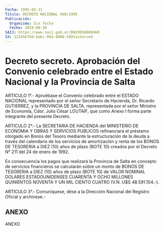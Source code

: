 ```yaml
---
Fecha: 1995-03-31
Título: DECRETO NACIONAL 460/1995
Publicación:
  Organismo: Sin fecha
  Fecha: 2019-08-30
SAIJ: https://www.saij.gob.ar/DN19950000460
Id: 123456789-0abc-064-0000-5991soterced
---
```

# Decreto secreto. Aprobación del Convenio celebrado entre el Estado Nacional y la Provincia de Salta

<a id="1"></a>
ARTICULO 1°.- Apruébase el Convenio celebrado entre el ESTADO NACIONAL representado por el señor Secretario de Hacienda, Dr. Ricardo GUTIERREZ, y la PROVINCIA DE SALTA, representada por el señor Ministro de Economía, Cdor. Julio César LOUTAIF, que como Anexo I forma parte integrante del presente Decreto.

<a id="2"></a>
ARTICULO 2°.- La SECRETARIA DE HACIENDA del MINISTERIO DE ECONOMIA Y OBRAS Y SERVICIOS PUBLICOS refinanciará el préstamo otorgado en Bonos del Tesoro mediante la estructuración de la deuda a través del calendario de los servicios de amortización y renta de los BONOS DE TESORERIA a DIEZ (10) años de plazo (BOTE 10) creados por el Decreto N° 211 del 24 de enero de 1992.

En consecuencia los pagos que realizará la Provincia de Salta en concepto de servicios financieros se calcularán sobre un monto de BONOS DE TESORERIA a DIEZ (10) años de plazo (BOTE 10) de VALOR NOMINAL DOLARES ESTADOUNIDENSES CUARENTA Y OCHO MILLONES QUINIENTOS NOVENTA Y UN MIL CIENTO CUATRO (V.N. U$S 48.591.104.-).

<a id="3"></a>
ARTICULO 3°.- Comuníquese, dése a la Dirección Nacional del Registro Oficial y archívese.-

## ANEXO

ANEXO